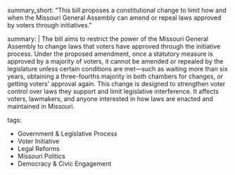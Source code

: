 summary_short: "This bill proposes a constitutional change to limit how and when the Missouri General Assembly can amend or repeal laws approved by voters through initiatives."

summary: |
  The bill aims to restrict the power of the Missouri General Assembly to change laws that voters have approved through the initiative process. Under the proposed amendment, once a statutory measure is approved by a majority of voters, it cannot be amended or repealed by the legislature unless certain conditions are met—such as waiting more than six years, obtaining a three-fourths majority in both chambers for changes, or getting voters' approval again. This change is designed to strengthen voter control over laws they support and limit legislative interference. It affects voters, lawmakers, and anyone interested in how laws are enacted and maintained in Missouri.

tags:
  - Government & Legislative Process
  - Voter Initiative
  - Legal Reforms
  - Missouri Politics
  - Democracy & Civic Engagement

